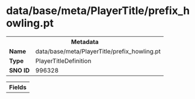 <h1>data/base/meta/PlayerTitle/prefix_howling.pt</h1><table><tr><th colspan="100%">Metadata</th></tr><tr><td><b>Name</b></td><td>data/base/meta/PlayerTitle/prefix_howling.pt</td></tr><tr><td><b>Type</b></td><td>PlayerTitleDefinition</td></tr><tr><td><b>SNO ID</b></td><td>996328</td></tr></table>

<table><tr><th colspan="100%">Fields</th></tr></table>

